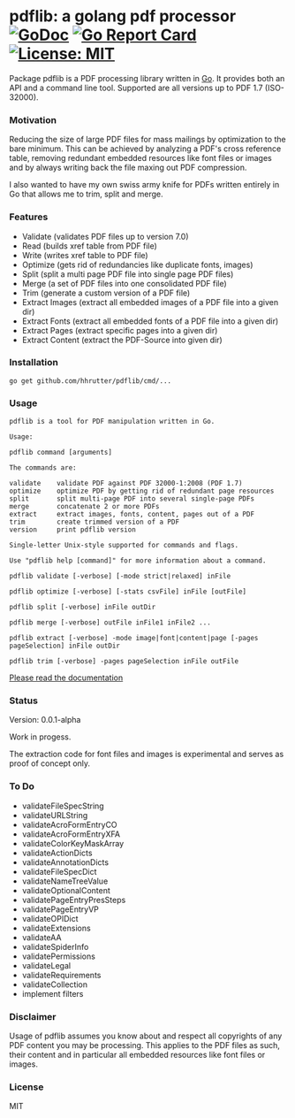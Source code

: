 # pdflib: a golang pdf processor [![GoDoc](https://godoc.org/github.com/hhrutter/pdflib?status.svg)](https://godoc.org/github.com/hhrutter/pdflib) [![Go Report Card](https://goreportcard.com/badge/github.com/hhrutter/pdflib)](https://goreportcard.com/report/github.com/hhrutter/pdflib) [![License: MIT](https://img.shields.io/badge/License-MIT-yellow.svg)](https://opensource.org/licenses/MIT)

Package pdflib is a PDF processing library written in [Go](http://golang.org).
It provides both an API and a command line tool.
Supported are all versions up to PDF 1.7 (ISO-32000).

### Motivation

Reducing the size of large PDF files for mass mailings by optimization to the bare minimum.
This can be achieved by analyzing a PDF's cross reference table, removing redundant embedded resources like font files or images and by always writing back the file maxing out PDF compression.

I also wanted to have my own swiss army knife for PDFs written entirely in Go that allows me to trim, split and merge.

### Features
* Validate (validates PDF files up to version 7.0)
* Read (builds xref table from PDF file)
* Write (writes xref table to PDF file)
* Optimize (gets rid of redundancies like duplicate fonts, images)
* Split (split a multi page PDF file into single page PDF files)
* Merge (a set of PDF files into one consolidated PDF file)
* Trim (generate a custom version of a PDF file)
* Extract Images (extract all embedded images of a PDF file into a given dir)
* Extract Fonts (extract all embedded fonts of a PDF file into a given dir)
* Extract Pages (extract specific pages into a given dir)
* Extract Content (extract the PDF-Source into given dir)

### Installation
`go get github.com/hhrutter/pdflib/cmd/...`


### Usage

	pdflib is a tool for PDF manipulation written in Go.

	Usage:

	pdflib command [arguments]

 	The commands are:

	validate	validate PDF against PDF 32000-1:2008 (PDF 1.7)
	optimize	optimize PDF by getting rid of redundant page resources
	split		split multi-page PDF into several single-page PDFs
	merge		concatenate 2 or more PDFs
	extract		extract images, fonts, content, pages out of a PDF
	trim		create trimmed version of a PDF
	version		print pdflib version

	Single-letter Unix-style supported for commands and flags.

	Use "pdflib help [command]" for more information about a command.

`pdflib validate [-verbose] [-mode strict|relaxed] inFile`

`pdflib optimize [-verbose] [-stats csvFile] inFile [outFile]`

`pdflib split [-verbose] inFile outDir`

`pdflib merge [-verbose] outFile inFile1 inFile2 ...`

`pdflib extract [-verbose] -mode image|font|content|page [-pages pageSelection] inFile outDir`

`pdflib trim [-verbose] -pages pageSelection inFile outFile`

 [Please read the documentation ](https://godoc.org/github.com/hhrutter/pdflib)


### Status

Version: 0.0.1-alpha

Work in progess.

The extraction code for font files and images is experimental and serves as proof of concept only.


### To Do
* validateFileSpecString
* validateURLString
* validateAcroFormEntryCO
* validateAcroFormEntryXFA
* validateColorKeyMaskArray
* validateActionDicts
* validateAnnotationDicts
* validateFileSpecDict
* validateNameTreeValue
* validateOptionalContent
* validatePageEntryPresSteps
* validatePageEntryVP
* validateOPIDict
* validateExtensions
* validateAA
* validateSpiderInfo
* validatePermissions
* validateLegal
* validateRequirements
* validateCollection
* implement filters


### Disclaimer
Usage of pdflib assumes you know about and respect all copyrights of any PDF content you may be processing. This applies to the PDF files as such, their content and in particular all embedded resources like font files or images.


### License
MIT




	